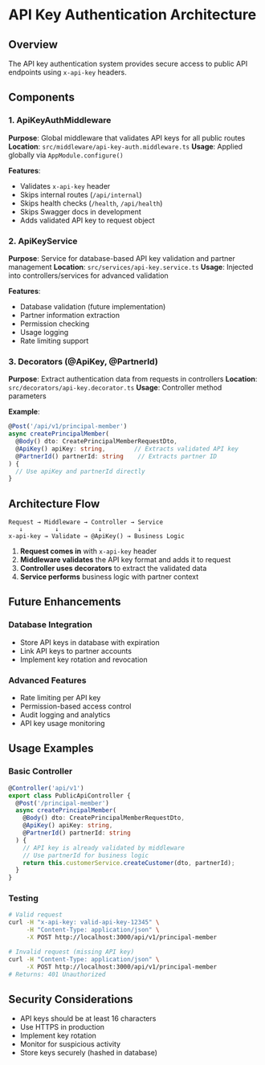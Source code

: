 # API Key Authentication Architecture

## Overview

The API key authentication system provides secure access to public API endpoints using `x-api-key` headers.

## Components

### 1. ApiKeyAuthMiddleware
**Purpose**: Global middleware that validates API keys for all public routes
**Location**: `src/middleware/api-key-auth.middleware.ts`
**Usage**: Applied globally via `AppModule.configure()`

**Features**:
- Validates `x-api-key` header
- Skips internal routes (`/api/internal`)
- Skips health checks (`/health`, `/api/health`)
- Skips Swagger docs in development
- Adds validated API key to request object

### 2. ApiKeyService
**Purpose**: Service for database-based API key validation and partner management
**Location**: `src/services/api-key.service.ts`
**Usage**: Injected into controllers/services for advanced validation

**Features**:
- Database validation (future implementation)
- Partner information extraction
- Permission checking
- Usage logging
- Rate limiting support

### 3. Decorators (@ApiKey, @PartnerId)
**Purpose**: Extract authentication data from requests in controllers
**Location**: `src/decorators/api-key.decorator.ts`
**Usage**: Controller method parameters

**Example**:
```typescript
@Post('/api/v1/principal-member')
async createPrincipalMember(
  @Body() dto: CreatePrincipalMemberRequestDto,
  @ApiKey() apiKey: string,        // Extracts validated API key
  @PartnerId() partnerId: string    // Extracts partner ID
) {
  // Use apiKey and partnerId directly
}
```

## Architecture Flow

```
Request → Middleware → Controller → Service
   ↓         ↓           ↓          ↓
x-api-key → Validate → @ApiKey() → Business Logic
```

1. **Request comes in** with `x-api-key` header
2. **Middleware validates** the API key format and adds it to request
3. **Controller uses decorators** to extract the validated data
4. **Service performs** business logic with partner context

## Future Enhancements

### Database Integration
- Store API keys in database with expiration
- Link API keys to partner accounts
- Implement key rotation and revocation

### Advanced Features
- Rate limiting per API key
- Permission-based access control
- Audit logging and analytics
- API key usage monitoring

## Usage Examples

### Basic Controller
```typescript
@Controller('api/v1')
export class PublicApiController {
  @Post('/principal-member')
  async createPrincipalMember(
    @Body() dto: CreatePrincipalMemberRequestDto,
    @ApiKey() apiKey: string,
    @PartnerId() partnerId: string
  ) {
    // API key is already validated by middleware
    // Use partnerId for business logic
    return this.customerService.createCustomer(dto, partnerId);
  }
}
```

### Testing
```bash
# Valid request
curl -H "x-api-key: valid-api-key-12345" \
     -H "Content-Type: application/json" \
     -X POST http://localhost:3000/api/v1/principal-member

# Invalid request (missing API key)
curl -H "Content-Type: application/json" \
     -X POST http://localhost:3000/api/v1/principal-member
# Returns: 401 Unauthorized
```

## Security Considerations

- API keys should be at least 16 characters
- Use HTTPS in production
- Implement key rotation
- Monitor for suspicious activity
- Store keys securely (hashed in database)
